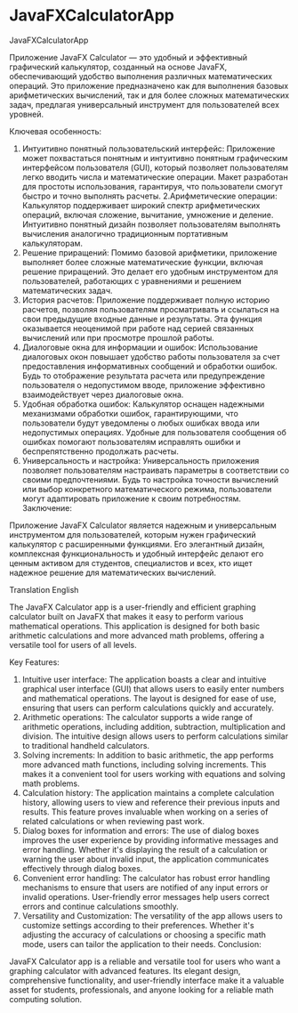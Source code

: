 # JavaFXCalculatorApp
JavaFXCalculatorApp


Приложение JavaFX Calculator — это удобный и эффективный графический калькулятор, созданный на основе JavaFX, обеспечивающий удобство выполнения различных математических операций. Это приложение предназначено как для выполнения базовых арифметических вычислений, так и для более сложных математических задач, предлагая универсальный инструмент для пользователей всех уровней.

Ключевая особенность:
1. Интуитивно понятный пользовательский интерфейс:
     Приложение может похвастаться понятным и интуитивно понятным графическим интерфейсом пользователя (GUI), который позволяет пользователям легко вводить числа и математические операции. Макет разработан для простоты использования, гарантируя, что пользователи смогут быстро и точно выполнять расчеты.
2.Арифметические операции:
     Калькулятор поддерживает широкий спектр арифметических операций, включая сложение, вычитание, умножение и деление. Интуитивно понятный дизайн позволяет пользователям выполнять вычисления аналогично традиционным портативным калькуляторам.
3. Решение приращений:
     Помимо базовой арифметики, приложение выполняет более сложные математические функции, включая решение приращений. Это делает его удобным инструментом для пользователей, работающих с уравнениями и решением математических задач.
4. История расчетов:
     Приложение поддерживает полную историю расчетов, позволяя пользователям просматривать и ссылаться на свои предыдущие входные данные и результаты. Эта функция оказывается неоценимой при работе над серией связанных вычислений или при просмотре прошлой работы.
5. Диалоговые окна для информации и ошибок:
     Использование диалоговых окон повышает удобство работы пользователя за счет предоставления информативных сообщений и обработки ошибок. Будь то отображение результата расчета или предупреждение пользователя о недопустимом вводе, приложение эффективно взаимодействует через диалоговые окна.
6. Удобная обработка ошибок:
     Калькулятор оснащен надежными механизмами обработки ошибок, гарантирующими, что пользователи будут уведомлены о любых ошибках ввода или недопустимых операциях. Удобные для пользователя сообщения об ошибках помогают пользователям исправлять ошибки и беспрепятственно продолжать расчеты.
7. Универсальность и настройка:
   Универсальность приложения позволяет пользователям настраивать параметры в соответствии со своими предпочтениями. Будь то настройка точности вычислений или выбор конкретного математического режима, пользователи могут адаптировать приложение к своим потребностям.
Заключение:

Приложение JavaFX Calculator является надежным и универсальным инструментом для пользователей, которым нужен графический калькулятор с расширенными функциями.
Его элегантный дизайн, комплексная функциональность и удобный интерфейс делают его ценным активом для студентов, специалистов и всех, кто ищет надежное решение для математических вычислений.

Translation English

The JavaFX Calculator app is a user-friendly and efficient graphing calculator built on JavaFX that makes it easy to perform various mathematical operations. This application is designed for both basic arithmetic calculations and more advanced math problems, offering a versatile tool for users of all levels.

Key Features:
1. Intuitive user interface:
      The application boasts a clear and intuitive graphical user interface (GUI) that allows users to easily enter numbers and mathematical operations. The layout is designed for ease of use, ensuring that users can perform calculations quickly and accurately.
2. Arithmetic operations:
      The calculator supports a wide range of arithmetic operations, including addition, subtraction, multiplication and division. The intuitive design allows users to perform calculations similar to traditional handheld calculators.
3. Solving increments:
      In addition to basic arithmetic, the app performs more advanced math functions, including solving increments. This makes it a convenient tool for users working with equations and solving math problems.
4. Calculation history:
      The application maintains a complete calculation history, allowing users to view and reference their previous inputs and results. This feature proves invaluable when working on a series of related calculations or when reviewing past work.
5. Dialog boxes for information and errors:
      The use of dialog boxes improves the user experience by providing informative messages and error handling. Whether it's displaying the result of a calculation or warning the user about invalid input, the application communicates effectively through dialog boxes.
6. Convenient error handling:
      The calculator has robust error handling mechanisms to ensure that users are notified of any input errors or invalid operations. User-friendly error messages help users correct errors and continue calculations smoothly.
7. Versatility and Customization:
    The versatility of the app allows users to customize settings according to their preferences. Whether it's adjusting the accuracy of calculations or choosing a specific math mode, users can tailor the application to their needs.
Conclusion:

JavaFX Calculator app is a reliable and versatile tool for users who want a graphing calculator with advanced features.
Its elegant design, comprehensive functionality, and user-friendly interface make it a valuable asset for students, professionals, and anyone looking for a reliable math computing solution.
